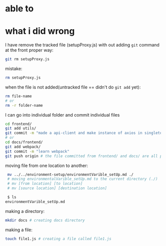 # able to

# what i did wrong

I have remove the tracked file (setupProxy.js) with out adding `git` command at the front
proper way:

```sh
git rm setupProxy.js
```

mistake:

```sh
rm setupProxy.js
```

when the file is not added(untracked file == didn't do `git add` yet):

```sh
rm file-name
# or
rm -r folder-name
```

I can go into individual folder and commit individual files

```sh
cd frontend/
git add utils/
git commit -m "made a api-client and make instance of axios in singleton"
# or
cd docs/frontend/
git add webpack/
git commit -m "learn webpack"
git push origin # the file committed from frontend/ and docs/ are all pushed into github with separate commit.
```

moving file from one location to another:

```sh
 mv ../../environment-setup/environmentVarible_setUp.md ./
 # moving environmentalVarible_setUp.md to the current directory (./)
 # mv [from location] [to location]
 # mv [source location] [destination location]

 $ ls
environmentVarible_setUp.md
```

making a directory:

```sh
mkdir docs # creating docs directory
```

making a file:

```sh
touch file1.js # creating a file called file1.js
```
